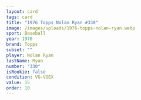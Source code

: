 ```yaml
---
layout: card
tags: card
title: "1976 Topps Nolan Ryan #330"
image: /images/uploads/1976-topps-nolan-ryan.webp
sport: Baseball
year: 1976
brand: Topps
subset: ""
player: Nolan Ryan
lastName: Ryan
number: "330"
isRookie: false
condition: VG-VGEX
value: 15
order: 10
---
```

